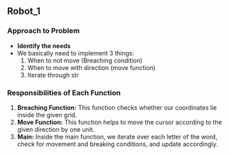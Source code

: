 ## Robot_1

### Approach to Problem

* **Identify the needs**
* We basically need to implement 3 things:
  1. When to not move (Breaching condition)
  2. When to move with direction (move function)
  3. Iterate through str

### Responsibilities of Each Function

1. **Breaching Function:** This function checks whether our coordinates lie inside the given grid.
2. **Move Function:** This function helps to move the cursor according to the given direction by one unit.
3. **Main:** Inside the main function, we iterate over each letter of the word, check for movement and breaking conditions, and update accordingly.
